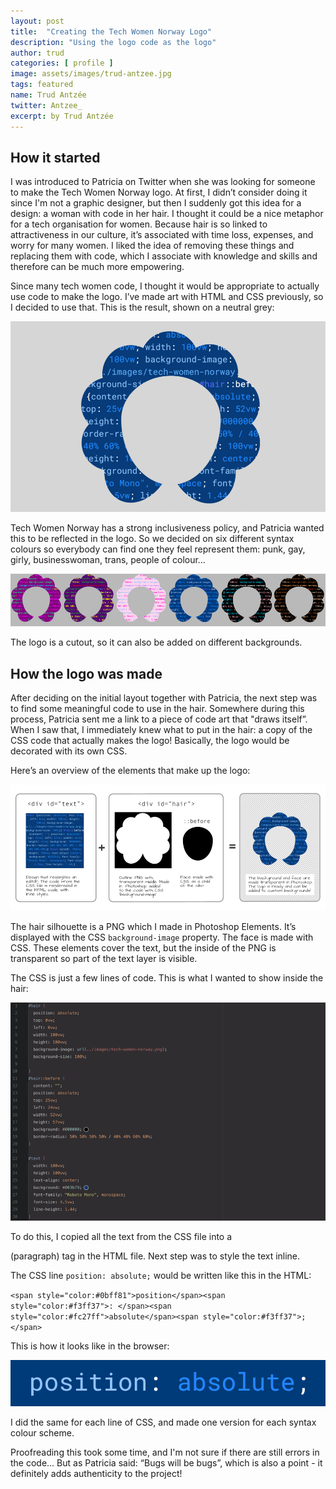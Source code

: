 ```yaml
---
layout: post
title:  "Creating the Tech Women Norway Logo"
description: "Using the logo code as the logo"
author: trud
categories: [ profile ]
image: assets/images/trud-antzee.jpg
tags: featured
name: Trud Antzée
twitter: Antzee_
excerpt: by Trud Antzée
---
```

## How it started

I was introduced to Patricia on Twitter when she was looking for someone to make the Tech Women Norway logo. At first, I didn’t consider doing it since I'm not a graphic designer, but then I suddenly got this idea for a design: a woman with code in her hair. I thought it could be a nice metaphor for a tech organisation for women. Because hair is so linked to attractiveness in our culture, it’s associated with time loss, expenses, and worry for many women. I liked the idea of removing these things and replacing them with code, which I associate with knowledge and skills and therefore can be much more empowering.

Since many tech women code, I thought it would be appropriate to actually use code to make the logo. I’ve made art with HTML and CSS previously, so I decided to use that. This is the result, shown on a neutral grey: 

<img src="/assets/images/trud-antzee1.1000.png" alt="">

Tech Women Norway has a strong inclusiveness policy, and Patricia wanted this to be reflected in the logo. So we decided on six different syntax colours so everybody can find one they feel represent them: punk, gay, girly, businesswoman, trans, people of colour… 

<img src="/assets/images/trud-antzee2.1000.png" alt="">

The logo is a cutout, so it can also be added on different backgrounds.

## How the logo was made

After deciding on the initial layout together with Patricia, the next step was to find some meaningful code to use in the hair. Somewhere during this process, Patricia sent me a link to a piece of code art that "draws itself”. When I saw that, I immediately knew what to put in the hair: a copy of the CSS code that actually makes the logo! Basically, the logo would be decorated with its own CSS.  

Here’s an overview of the elements that make up the logo:

<img src="/assets/images/trud-antzee3.1000.png" alt="">

The hair silhouette is a PNG which I made in Photoshop Elements. It’s displayed with the CSS `background-image` property. The face is made with CSS. These elements cover the text, but the inside of the PNG is transparent so part of the text layer is visible. 

The CSS is just a few lines of code. This is what I wanted to show inside the hair:

<img src="/assets/images/trud-antzee4.1000.png" alt="">

To do this, I copied all the text from the CSS file into a <p> (paragraph) tag in the HTML file. Next step was to style the text inline.

The CSS line `position: absolute;` would be written like this in the HTML:

`<span style="color:#0bff81">position</span><span style="color:#f3ff37">: </span><span style="color:#fc27ff">absolute</span><span style="color:#f3ff37">;</span>`

This is how it looks like in the browser:

<img src="/assets/images/trud-antzee5.1000.png" alt="">

I did the same for each line of CSS, and made one version for each syntax colour scheme.

Proofreading this took some time, and I'm not sure if there are still errors in the code… But as Patricia said: “Bugs will be bugs”, which is also a point - it definitely adds authenticity to the project!
